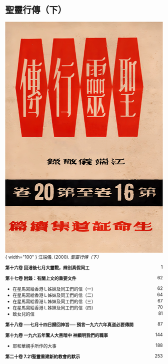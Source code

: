 # 聖靈行傳（下）
![](../images/cover/聖靈行傳（下）.webp){ width="100" }
江端儀. (2000). *聖靈行傳（下）*

**第十六卷 回港後七月大靈戰，辨別真假同工** <span style="float: right;">1</span>

**第十七卷 附錄：有關上文的重要文件** <span style="float: right;">62</span>

* 在星馬寫給香港Ｌ姊妹及同工們的信（一） <span style="float: right;">62</span>
* 在星馬寫給香港Ｌ姊妹及同工們的信（二） <span style="float: right;">64</span>
* 在星馬寫給香港Ｌ姊妹及同工們的信（三） <span style="float: right;">67</span>
* 在星馬寫給香港Ｌ姊妹及同工們的信（四） <span style="float: right;">70</span>
* 致女兒的信 <span style="float: right;">81</span>

**第十八卷 ──七月十四日歸回神旨──
預言一九六六年真道必要傳開** <span style="float: right;">87</span>

**第十九卷 一九六五年驚人大黑暗中
神顯明我們的職事** <span style="float: right;">144</span>

* 耶和華親手所作的大事 <span style="float: right;">188</span>

**第二十卷 7.21聖靈重建新約教會的默示** <span style="float: right;">253</span>